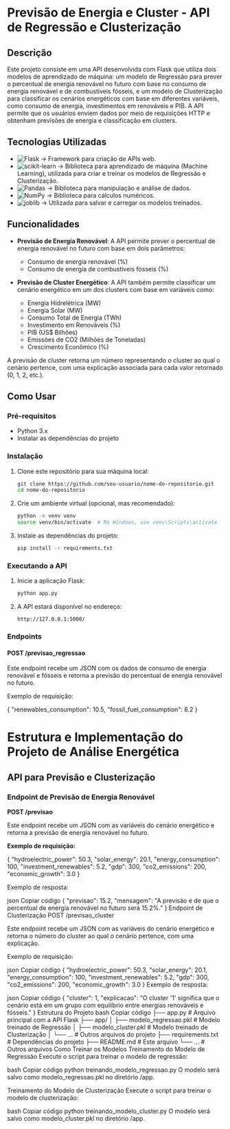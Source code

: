 # Previsão de Energia e Cluster - API de Regressão e Clusterização

## Descrição

Este projeto consiste em uma API desenvolvida com Flask que utiliza dois modelos de aprendizado de máquina: um modelo de Regressão para prever o percentual de energia renovável no futuro com base no consumo de energia renovável e de combustíveis fósseis, e um modelo de Clusterização para classificar os cenários energéticos com base em diferentes variáveis, como consumo de energia, investimentos em renováveis e PIB. A API permite que os usuários enviem dados por meio de requisições HTTP e obtenham previsões de energia e classificação em clusters.

## Tecnologias Utilizadas

- ![Flask](https://img.shields.io/badge/Flask-%23000.svg?style=for-the-badge&logo=flask&logoColor=white) -> Framework para criação de APIs web.
- ![scikit-learn](https://img.shields.io/badge/scikit--learn-%23F7931E.svg?style=for-the-badge&logo=scikit-learn&logoColor=white) -> Biblioteca para aprendizado de máquina (Machine Learning), utilizada para criar e treinar os modelos de Regressão e Clusterização.
- ![Pandas](https://img.shields.io/badge/Pandas-%23150458.svg?style=for-the-badge&logo=pandas&logoColor=white) -> Biblioteca para manipulação e análise de dados.
- ![NumPy](https://img.shields.io/badge/NumPy-%23013243.svg?style=for-the-badge&logo=numpy&logoColor=white) -> Biblioteca para cálculos numéricos.
- ![joblib](https://img.shields.io/badge/joblib-%23A7A8AA.svg?style=for-the-badge&logo=joblib&logoColor=white) -> Utilizada para salvar e carregar os modelos treinados.

## Funcionalidades

- **Previsão de Energia Renovável**: A API permite prever o percentual de energia renovável no futuro com base em dois parâmetros:
  - Consumo de energia renovável (%)
  - Consumo de energia de combustíveis fósseis (%)

- **Previsão de Cluster Energético**: A API também permite classificar um cenário energético em um dos clusters com base em variáveis como:
  - Energia Hidrelétrica (MW)
  - Energia Solar (MW)
  - Consumo Total de Energia (TWh)
  - Investimento em Renováveis (%)
  - PIB (US$ Bilhões)
  - Emissões de CO2 (Milhões de Toneladas)
  - Crescimento Econômico (%)

A previsão de cluster retorna um número representando o cluster ao qual o cenário pertence, com uma explicação associada para cada valor retornado (0, 1, 2, etc.).

## Como Usar

### Pré-requisitos

- Python 3.x
- Instalar as dependências do projeto

### Instalação

1. Clone este repositório para sua máquina local:
    ```bash
    git clone https://github.com/seu-usuario/nome-do-repositorio.git
    cd nome-do-repositorio
    ```

2. Crie um ambiente virtual (opcional, mas recomendado):
    ```bash
    python -m venv venv
    source venv/bin/activate  # No Windows, use venv\Scripts\activate
    ```

3. Instale as dependências do projeto:
    ```bash
    pip install -r requirements.txt
    ```

### Executando a API

1. Inicie a aplicação Flask:
    ```bash
    python app.py
    ```

2. A API estará disponível no endereço:
    ```
    http://127.0.0.1:5000/
    ```

### Endpoints

#### **POST /previsao_regressao**

Este endpoint recebe um JSON com os dados de consumo de energia renovável e fósseis e retorna a previsão do percentual de energia renovável no futuro.

Exemplo de requisição:

{
  "renewables_consumption": 10.5,
  "fossil_fuel_consumption": 8.2
}

# Estrutura e Implementação do Projeto de Análise Energética

## API para Previsão e Clusterização

### Endpoint de Previsão de Energia Renovável

**POST /previsao**

Este endpoint recebe um JSON com as variáveis do cenário energético e retorna a previsão de energia renovável no futuro.

**Exemplo de requisição:**

{
  "hydroelectric_power": 50.3,
  "solar_energy": 20.1,
  "energy_consumption": 100,
  "investment_renewables": 5.2,
  "gdp": 300,
  "co2_emissions": 200,
  "economic_growth": 3.0
}

Exemplo de resposta:

json
Copiar código
{
  "previsao": 15.2,
  "mensagem": "A previsão é de que o percentual de energia renovável no futuro será 15.2%."
}
Endpoint de Clusterização
POST /previsao_cluster

Este endpoint recebe um JSON com as variáveis do cenário energético e retorna o número do cluster ao qual o cenário pertence, com uma explicação.

Exemplo de requisição:

json
Copiar código
{
  "hydroelectric_power": 50.3,
  "solar_energy": 20.1,
  "energy_consumption": 100,
  "investment_renewables": 5.2,
  "gdp": 300,
  "co2_emissions": 200,
  "economic_growth": 3.0
}
Exemplo de resposta:

json
Copiar código
{
  "cluster": 1,
  "explicacao": "O cluster '1' significa que o cenário está em um grupo com equilíbrio entre energias renováveis e fósseis."
}
Estrutura do Projeto
bash
Copiar código
├── app.py                     # Arquivo principal com a API Flask
├── app/
│   ├── modelo_regressao.pkl   # Modelo treinado de Regressão
│   ├── modelo_cluster.pkl     # Modelo treinado de Clusterização
│   └── ...                    # Outros arquivos do projeto
├── requirements.txt           # Dependências do projeto
├── README.md                  # Este arquivo
└── ...                        # Outros arquivos
Como Treinar os Modelos
Treinamento do Modelo de Regressão
Execute o script para treinar o modelo de regressão:

bash
Copiar código
python treinando_modelo_regressao.py
O modelo será salvo como modelo_regressao.pkl no diretório /app.

Treinamento do Modelo de Clusterização
Execute o script para treinar o modelo de clusterização:

bash
Copiar código
python treinando_modelo_cluster.py
O modelo será salvo como modelo_cluster.pkl no diretório /app.
